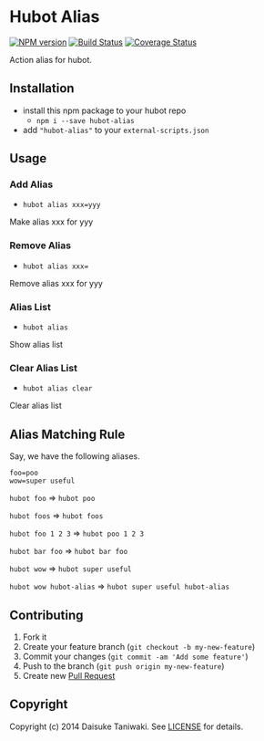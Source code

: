 # Hubot Alias

[![NPM version](https://badge.fury.io/js/hubot-alias.svg)](http://badge.fury.io/js/hubot-alias) [![Build Status](https://travis-ci.org/dtaniwaki/hubot-alias.svg)](https://travis-ci.org/dtaniwaki/hubot-alias) [![Coverage Status](https://coveralls.io/repos/dtaniwaki/hubot-alias/badge.png)](https://coveralls.io/r/dtaniwaki/hubot-alias)

Action alias for hubot.

## Installation

* install this npm package to your hubot repo
    * `npm i --save hubot-alias`
* add `"hubot-alias"` to your `external-scripts.json`

## Usage

### Add Alias

* `hubot alias xxx=yyy`

Make alias xxx for yyy

### Remove Alias

* `hubot alias xxx=`

Remove alias xxx for yyy

### Alias List

* `hubot alias`

Show alias list

### Clear Alias List

* `hubot alias clear`

Clear alias list

## Alias Matching Rule

Say, we have the following aliases.

```
foo=poo
wow=super useful
```

`hubot foo` => `hubot poo`

`hubot foos` => `hubot foos`

`hubot foo 1 2 3` => `hubot poo 1 2 3`

`hubot bar foo` => `hubot bar foo`

`hubot wow` => `hubot super useful`

`hubot wow hubot-alias` => `hubot super useful hubot-alias`

## Contributing

1. Fork it
2. Create your feature branch (`git checkout -b my-new-feature`)
3. Commit your changes (`git commit -am 'Add some feature'`)
4. Push to the branch (`git push origin my-new-feature`)
5. Create new [Pull Request](../../pull/new/master)

## Copyright

Copyright (c) 2014 Daisuke Taniwaki. See [LICENSE](LICENSE) for details.
